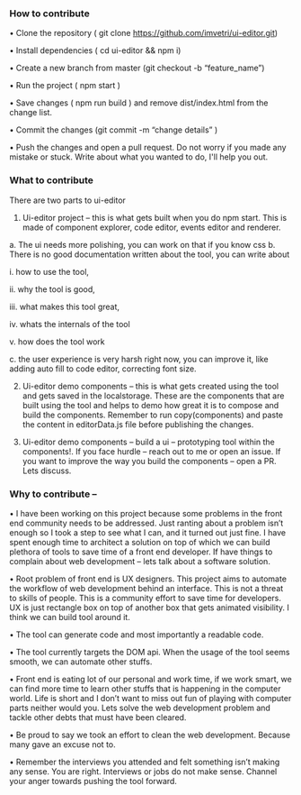 ### How to contribute
•	Clone the repository ( git clone https://github.com/imvetri/ui-editor.git)

•	Install dependencies ( cd ui-editor && npm i)

•	Create a new branch from master (git checkout -b “feature_name”)

•	Run the project ( npm start )

•	Save changes ( npm run build ) and remove dist/index.html from the change list. 

•	Commit the changes (git commit -m “change details” )

•	Push the changes and open a pull request. Do not worry if you made any mistake or stuck. Write about what you wanted to do, I'll help you out.


### What to contribute 
There are two parts to ui-editor

1.	Ui-editor project – this is what gets built when you do npm start. This is made of component explorer, code editor, events editor and renderer. 

 a.	The ui needs more polishing, you can work on that if you know css
 b.	There is no good documentation written about the tool, you can write about 

  i.	how to use the tool, 

  ii.	why the tool is good,

  iii.	what makes this tool great, 

  iv.	whats the internals of the tool

  v.	how does the tool work

 c.	the user experience is very harsh right now, you can improve it, like adding auto fill to code editor, correcting font size.

2.	Ui-editor demo components – this is what gets created using the tool and gets saved in the localstorage. These are the components that are built using the tool and helps to demo how great it is to compose and build the components. Remember to run copy(components) and paste the content in editorData.js file before publishing the changes. 

3.	Ui-editor demo components – build a ui – prototyping tool within the components!. If you face hurdle – reach out to me or open an issue. If you want to improve the way you build the components – open a PR. Lets discuss.

### Why to contribute –

•	I have been working on this project because some problems in the front end community needs to be addressed. Just ranting about a problem isn’t enough so I took a step to see what I can, and it turned out just fine. I have spent enough time to architect a solution on top of which we can build plethora of tools to save time of a front end developer. If have things to complain about web development – lets talk about a software solution.

•	Root problem of front end is UX designers. This project aims to automate the workflow of web development behind an interface. This is not a threat to skills of people. This is a community effort to save time for developers. UX is just rectangle box on top of another box that gets animated visibility. I think we can build tool around it.

•	The tool can generate code and most importantly a readable code. 

•	The tool currently targets the DOM api. When the usage of the tool seems smooth, we can automate other stuffs.

•	Front end is eating lot of our personal and work time, if we work smart, we can find more time to learn other stuffs that is happening in the computer world. Life is short and I don’t want to miss out fun of playing with computer parts neither would you. Lets solve the web development problem and tackle other debts that must have been cleared.

•	Be proud to say we took an effort to clean the web development. Because many gave an excuse not to.

•	Remember the interviews you attended and felt something isn’t making any sense. You are right. Interviews or jobs do not make sense. Channel your anger towards pushing the tool forward. 
